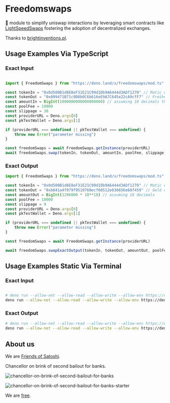 # Freedomswaps

🦕 module to simplify uniswap interactions by leveraging smart contracts like [LightSpeedSwaps](https://polygonscan.com/address/0xf97F48B7b985F2389Aa2540B53757Ee0A92886B7) fostering the adoption of decentralized exchanges.  

Thanks to [brightinventions.pl](https://brightinventions.pl/blog/single-swap-on-uniswap-v3-with-3-common-mistakes).  

## Usage Examples Via TypeScript

### Exact Input

```ts 

import { FreedomSwaps } from "https://deno.land/x/freedomswaps/mod.ts"

const tokenIn = "0x0d500B1d8E8eF31E21C99d1Db9A6444d3ADf1270" // Matic on Polygon POS
const tokenOut = "0x099471B71c9D8b0C6b616eE9A7C645e22cA9cfF7" // Freiheit on Polygon POS
const amountIn = BigInt(1000000000000000000) // assuming 18 decimals this would swap 1 Coin
const poolFee = 10000
const slippage = 30
const providerURL = Deno.args[0]
const pkTestWallet = Deno.args[1]

if (providerURL === undefined || pkTestWallet === undefined) {
    throw new Error("parameter missing")
}

const freedomSwaps = await FreedomSwaps.getInstance(providerURL)
await freedomSwaps.swap(tokenIn, tokenOut, amountIn, poolFee, slippage, pkTestWallet)

```

### Exact Output

```ts 
import { FreedomSwaps } from "https://deno.land/x/freedomswaps/mod.ts"

const tokenIn = "0x0d500B1d8E8eF31E21C99d1Db9A6444d3ADf1270" // Matic on Polygon POS
const tokenOut = "0xb841a4f979f9510760ecf60512e038656e68f459" // Geld on Polygon POS
const amountOut = BigInt(1296000 * 10**18) // assuming 18 decimals 
const poolFee = 10000
const slippage = 9
const providerURL = Deno.args[0]
const pkTestWallet = Deno.args[1]

if (providerURL === undefined || pkTestWallet === undefined) {
    throw new Error("parameter missing")
}

const freedomSwaps = await FreedomSwaps.getInstance(providerURL)

await freedomSwaps.swapExactOutput(tokenIn, tokenOut, amountOut, poolFee, slippage, pkTestWallet)

```

## Usage Examples Static Via Terminal

### Exact Input

```sh 

# deno run --allow-net --allow-read --allow-write --allow-env https://deno.land/x/freedomswaps/usage-example-exact-input-static.ts <tokenIn> <tokenOut> <amountIn> <poolFee> <slippage> <providerURL> <privateKeyTestWallet>
deno run --allow-net --allow-read --allow-write --allow-env https://deno.land/x/freedomswaps/usage-example-exact-input-static.ts 0x0d500B1d8E8eF31E21C99d1Db9A6444d3ADf1270 0x099471B71c9D8b0C6b616eE9A7C645e22cA9cfF7 1000000000000000000 10000 9 https://polygon-mainnet.g.alchemy.com/v2/... <your experimental pk>

```

### Exact Output

```sh 
# deno run --allow-net --allow-read --allow-write --allow-env https://deno.land/x/freedomswaps/usage-example-exact-output-static.ts <tokenIn> <tokenOut> <amountOut> <poolFee> <slippage> <providerURL> <privateKeyTestWallet>
deno run --allow-net --allow-read --allow-write --allow-env https://deno.land/x/freedomswaps/usage-example-exact-output-static.ts 0x0d500B1d8E8eF31E21C99d1Db9A6444d3ADf1270 0x099471B71c9D8b0C6b616eE9A7C645e22cA9cfF7 1000000000000000000 10000 9 https://polygon-mainnet.g.alchemy.com/v2/... <your experimental pk>
```

## About us
We are [Friends of Satoshi](https://github.com/moniquebaumann/friends-of-satoshi).  

Chancellor on brink of second bailout for banks.  

![chancellor-on-brink-of-second-bailout-for-banks](https://github.com/moniquebaumann/freedom-cash-bot/assets/160405077/a8fd8989-a8d1-4a9d-9dc1-bd0f24196773)

![chancellor-on-brink-of-second-bailout-for-banks-starter](https://github.com/moniquebaumann/freedom-cash-bot/assets/160405077/1ed00195-9738-45bf-a807-4dff034947ff)  

We are [free](https://polygonscan.com/token/0xb841a4f979f9510760ecf60512e038656e68f459).  
